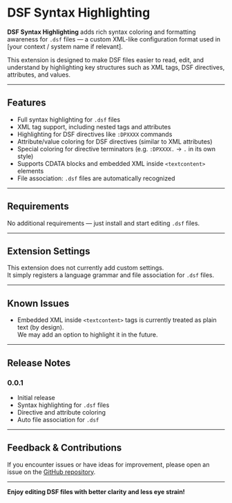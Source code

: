 # DSF Syntax Highlighting

**DSF Syntax Highlighting** adds rich syntax coloring and formatting awareness for `.dsf` files — a custom XML-like configuration format used in [your context / system name if relevant].  

This extension is designed to make DSF files easier to read, edit, and understand by highlighting key structures such as XML tags, DSF directives, attributes, and values.

---

## Features

- Full syntax highlighting for `.dsf` files
- XML tag support, including nested tags and attributes
- Highlighting for DSF directives like `:DPXXXX` commands
- Attribute/value coloring for DSF directives (similar to XML attributes)
- Special coloring for directive terminators (e.g. `:DPXXXX.` → `.` in its own style)
- Supports CDATA blocks and embedded XML inside `<textcontent>` elements
- File association: `.dsf` files are automatically recognized

---

## Requirements

No additional requirements — just install and start editing `.dsf` files.

---

## Extension Settings

This extension does not currently add custom settings.  
It simply registers a language grammar and file association for `.dsf` files.

---

## Known Issues

- Embedded XML inside `<textcontent>` tags is currently treated as plain text (by design).  
  We may add an option to highlight it in the future.

---

## Release Notes

### 0.0.1
- Initial release
- Syntax highlighting for `.dsf` files
- Directive and attribute coloring
- Auto file association for `.dsf`

---

## Feedback & Contributions

If you encounter issues or have ideas for improvement, please open an issue on the [GitHub repository](https://github.com/MichaelB1337/dsf).

---

**Enjoy editing DSF files with better clarity and less eye strain!**